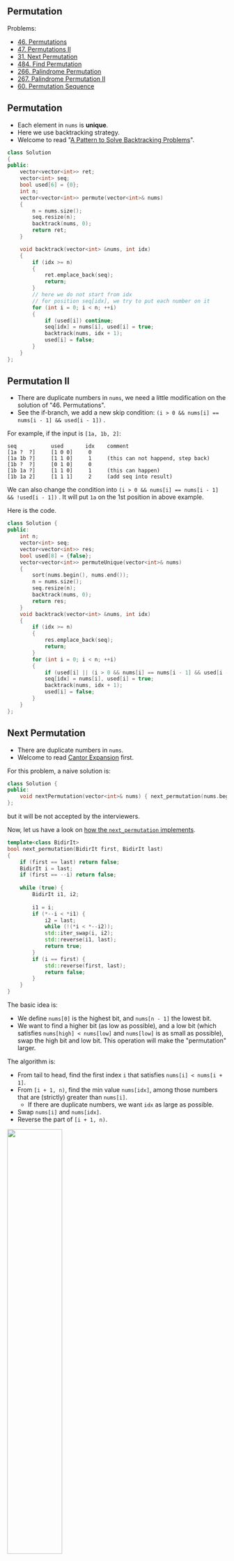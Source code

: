 ## Permutation

Problems:

- [46. Permutations](https://leetcode.com/problems/permutations)
- [47. Permutations II](https://leetcode.com/problems/permutations-ii)
- [31. Next Permutation](https://leetcode.com/problems/next-permutation)
- [484. Find Permutation](https://leetcode.com/problems/find-permutation)
- [266. Palindrome Permutation](https://leetcode.com/problems/palindrome-permutation)
- [267. Palindrome Permutation II](https://leetcode.com/problems/palindrome-permutation-ii)
- [60. Permutation Sequence](https://leetcode.com/problems/permutation-sequence)



## Permutation

- Each element in `nums` is **unique**.
- Here we use backtracking strategy.
- Welcome to read "[A Pattern to Solve Backtracking Problems](https://github.com/sinkinben/leetcode/blob/master/solution-note/leetcode/leetcode-backtrack.md)".

```cpp
class Solution 
{
public:
    vector<vector<int>> ret;
    vector<int> seq;
    bool used[6] = {0};
    int n;
    vector<vector<int>> permute(vector<int>& nums) 
    {
        n = nums.size();
        seq.resize(n);
        backtrack(nums, 0);
        return ret;
    }

    void backtrack(vector<int> &nums, int idx)
    {
        if (idx >= n) 
        {
            ret.emplace_back(seq);
            return;
        }
        // here we do not start from idx
        // for position seq[idx], we try to put each number on it
        for (int i = 0; i < n; ++i)
        {
            if (used[i]) continue;
            seq[idx] = nums[i], used[i] = true;
            backtrack(nums, idx + 1);
            used[i] = false;
        }      
    }
};
```



## Permutation II

- There are duplicate numbers in `nums`, we need a little modification on the solution of "46. Permutations".
- See the if-branch, we add a new skip condition: `(i > 0 && nums[i] == nums[i - 1] && used[i - 1])` .

For example, if the input is `[1a, 1b, 2]`:

```text
seq           used       idx    comment
[1a ?  ?]     [1 0 0]     0     
[1a 1b ?]     [1 1 0]     1     (this can not happend, step back)
[1b ?  ?]     [0 1 0]     0     
[1b 1a ?]     [1 1 0]     1     (this can happen)
[1b 1a 2]     [1 1 1]     2     (add seq into result)
```

We can also change the condition into  `(i > 0 && nums[i] == nums[i - 1] && !used[i - 1])` . It will put `1a` on the 1st position in above example.

Here is the code.

```cpp
class Solution {
public:
    int n;
    vector<int> seq;
    vector<vector<int>> res;
    bool used[8] = {false};
    vector<vector<int>> permuteUnique(vector<int>& nums) 
    {
        sort(nums.begin(), nums.end());
        n = nums.size();
        seq.resize(n);
        backtrack(nums, 0);
        return res;
    }
    void backtrack(vector<int> &nums, int idx)
    {
        if (idx >= n)
        {
            res.emplace_back(seq);
            return;
        }
        for (int i = 0; i < n; ++i)
        {
            if (used[i] || (i > 0 && nums[i] == nums[i - 1] && used[i - 1])) continue;
            seq[idx] = nums[i], used[i] = true;
            backtrack(nums, idx + 1);
            used[i] = false;
        }
    }
};
```



## Next Permutation

- There are duplicate numbers in `nums`.
- Welcome to read [Cantor Expansion](https://www.cnblogs.com/sinkinben/p/15847869.html) first.

For this problem, a naive solution is:

```cpp
class Solution {
public:
    void nextPermutation(vector<int>& nums) { next_permutation(nums.begin(), nums.end()); }
};
```

but it will be not accepted by the interviewers. 

Now, let us have a look on [how the `next_permutation` implements](https://en.cppreference.com/w/cpp/algorithm/next_permutation).

```cpp
template<class BidirIt>
bool next_permutation(BidirIt first, BidirIt last)
{
    if (first == last) return false;
    BidirIt i = last;
    if (first == --i) return false;
 
    while (true) {
        BidirIt i1, i2;
 
        i1 = i;
        if (*--i < *i1) {
            i2 = last;
            while (!(*i < *--i2));
            std::iter_swap(i, i2);
            std::reverse(i1, last);
            return true;
        }
        if (i == first) {
            std::reverse(first, last);
            return false;
        }
    }
}
```

The basic idea is:

- We define `nums[0]` is the highest bit, and `nums[n - 1]` the lowest bit.
- We want to find a higher bit (as low as possible), and a low bit (which satisfies `nums[high] < nums[low]` and `nums[low]` is as small as possible), swap the high bit and low bit. This operation will make the "permutation" larger.

The algorithm is:

- From tail to head, find the first index `i` that satisfies `nums[i] < nums[i + 1]`.
- From `[i + 1, n)`, find the min value `nums[idx]`, among those numbers that are  (strictly) greater than `nums[i]`.
  - If there are duplicate numbers, we want `idx` as large as possible.
- Swap `nums[i]` and `nums[idx]`.
- Reverse the part of `[i + 1, n)`.

<img src="https://leetcode.com/media/original_images/31_Next_Permutation.gif" style="width: 50%"/>

```cpp
class Solution 
{
public:
    void nextPermutation(vector<int>& nums) 
    {
        int n = nums.size();
        if (n <= 1) return;
        
        int i = n - 2;
        while (i >= 0 && !(nums[i] < nums[i + 1])) i--;
        
        if (i >= 0)
        {
            int idx = i + 1;
            for (int j = i + 1; j < n; ++j)
                if (nums[j] > nums[i] && nums[idx] >= nums[j]) idx = j;
            swap(nums[i], nums[idx]);
        }
        
        reverse(nums.begin() + i + 1, nums.end());
    }
};
```

For the internal for-loop, we can scan from `j = n - 1` to `i + 1`.

```cpp
class Solution 
{
public:
    void nextPermutation(vector<int>& nums) 
    {
        int n = nums.size();
        if (n <= 1) return;
        
        int i = n - 2;
        while (i >= 0 && !(nums[i] < nums[i + 1])) i--;
        
        if (i >= 0)
        {
            int j;
            for (j = n - 1; j > i; --j)
                if (nums[j] > nums[i]) break;
            swap(nums[i], nums[j]);
        }
        
        reverse(nums.begin() + i + 1, nums.end());
    }
};
```



## Find Permutation

A permutation `perm` of `n` integers of all the integers in the range `[1, n]` can be represented as a string `s` of length `n - 1` where:

- `s[i] == 'I'` if `perm[i] < perm[i + 1]`, and

- `s[i] == 'D'` if `perm[i] > perm[i + 1]`.

Given a string `s`, re-construct the lexicographically smallest permutation `perm` and return it.

**Example 1:**

```text
Input: s = "I"
Output: [1,2]
Explanation: [1,2] is the only legal permutation that can represented by s, where the number 1 and 2 construct an increasing relationship.
```

**Example 2:**

```text
Input: s = "DI"
Output: [2,1,3]
Explanation: Both [2,1,3] and [3,1,2] can be represented as "DI", but since we want to find the smallest lexicographical permutation, you should return [2,1,3]
```

**Constraints:**

- `1 <= s.length <= 10^5`
- `s[i]` is either `'I'` or `'D'`.

<br/>

**Solution**

Our algorithm is:

- Fill `nums` with `1, 2, ..., n`.
- For some ranges of `s`, there will be `"DDD"`, reverse such ranges.

Let me explain it by an example.

```text
input   : s = "DI"
expected: [2, 1, 3]
--------
1. nums = [1, 2, 3]
2. s[0] = 'D', we should reverse nums[0, 1], since 'D' means that, nums[i] > nums[i + 1]
--------
input   : s = "DDI"
expected: [3, 2, 1, 4]
--------
1. nums = [1, 2, 3, 4]
2. s[0, 1] = "DD", we should reverse nums[0, 1, 2], i.e. nums = [3, 2, 1, 4]
```

Here is the code. Please note that `reverse(i, j + 1)` in STL means that we reverse the array of range `[i, j + 1) => [i, j]`.

```cpp
class Solution 
{
public:
    vector<int> findPermutation(string s) 
    {
        int size = s.length();
        int n = size + 1;
        vector<int> nums(n, 0);
        iota(nums.begin(), nums.end(), 1); // fill nums with 1, 2, ..., n
        
        for (int i = 0; i < size; ++i)
        {
            if (s[i] == 'D')
            {
                int j = i;
                while (j < n && s[j] == 'D') ++j;
                reverse(nums.begin() + i, nums.begin() + j + 1);
                i = j - 1;
			}
        }
        return nums;
    }
};
```



## Palindrome Permutation

Given a string `s`, return true if a permutation of the string could form a palindrome.

**Example**

```cpp
"code" -> false
"aab" -> true
"carerac" -> true
```

<br/>

**Solution**

```cpp
class Solution
{
public:
    bool canPermutePalindrome(string s) 
    {
        unordered_map<char, int> cnt;
        for (char x : s) cnt[x]++;
        int odd = 0;
        for (auto [key, val] : cnt) odd += (val & 1);
        return odd <= 1;
    }
};
```



## Palindrome Permutation II

Given a string `s`, return all the palindromic permutations (without duplicates) of it. You may return the answer in any order. If s has no palindromic permutation, return an empty list.

**Example 1:**

```
Input: s = "aabb"
Output: ["abba","baab"]
```

**Example 2:**

```
Input: s = "abc"
Output: []
```

**Constraints:**

- `1 <= s.length <= 16`
- `s` consists of only lowercase English letters.

**Solution**

We can't use brute force solution with $O(n!)$ time since `s.length <= 16`.

Consider using backtracking strategy.

- Same as "Palindrome Permutation", we use `s` to construct a `map<char, int> table`, which records the number of occurrences of each letter.
- The should be **0 or 1** odd value in `table`. And the key of the unique odd value is the middle letter in the palindrome permutations.
- Now, we need to find all the `perm` to construct `(perm) + middle + reverse(perm)`, and put them into `res`. Hence we use backtracking here.

```cpp
class Solution {
public:
    vector<string> res;
    string perm;
    int n;
    string mid = "";
    vector<string> generatePalindromes(string s) 
    {
        n = s.length();
        unordered_map<char, int> table;
        for (char x : s) table[x]++;
        
        // the middle char in the palindrome string
        unordered_set<char> middles;
        for (auto [ch, val] : table)
            if (val & 1) middles.emplace(ch);
        
        // if `s` can not consist of any palindrome string
        if (middles.size() > 1) return res;
        
        // there maybe no `middle` char in the palindrome string, since `n` is even number
        if (!middles.empty()) 
            mid.push_back(*middles.begin()), table[*middles.begin()] -= 1;
        
        // now, all values in `table` is even number
        for (auto &[key, val] : table) val /= 2;
        
        perm.resize(n / 2);
        backtrack(table, 0);
        return res;
    }
    
    void backtrack(unordered_map<char, int> &map, int idx)
    {
        if (idx >= n / 2)
        {
            string pal = perm;
            reverse(pal.begin(), pal.end());
            res.emplace_back(pal + mid + perm);
            return;
        }
        for (auto &[ch, val] : map)
        {
            if (val > 0)
            {
                perm[idx] = ch, val -= 1;
                backtrack(map, idx + 1);
                val += 1;
            }
        }
    }
};
```

 



## Permutation Sequence

See this article:  [Cantor Expansion](https://www.cnblogs.com/sinkinben/p/15847869.html) .



